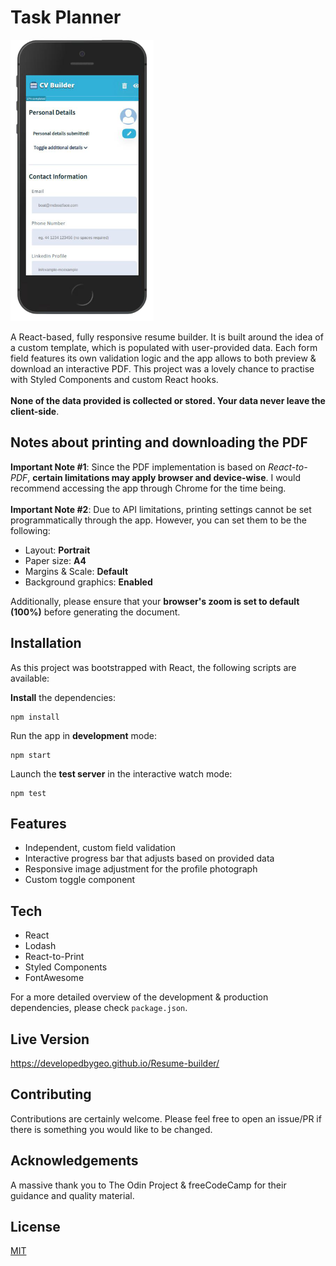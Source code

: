 # Task Planner

<img src='./public/sample.png' height='450px'/>

A React-based, fully responsive resume builder. It is built around the idea of a custom template, which is populated with user-provided data. Each form field features its own validation logic and the app allows to both preview & download an interactive PDF. This project was a lovely chance to practise with Styled Components and custom React hooks.
<br>
<br>**None of the data provided is collected or stored. Your data never leave the client-side**.

## Notes about printing and downloading the PDF

**Important Note #1**: Since the PDF implementation is based on _React-to-PDF_, **certain limitations may apply browser and device-wise**. I would recommend accessing the app through Chrome for the time being.
<br>
<br>**Important Note #2**: Due to API limitations, printing settings cannot be set programmatically through the app. However, you can set them to be the following:

- Layout: **Portrait**
- Paper size: **A4**
- Margins & Scale: **Default**
- Background graphics: **Enabled**

Additionally, please ensure that your **browser's zoom is set to default (100%)** before generating the document.

## Installation

As this project was bootstrapped with React, the following scripts are available:

**Install** the dependencies:

```
npm install
```

Run the app in **development** mode:

```
npm start
```

Launch the **test server** in the interactive watch mode:

```
npm test
```

## Features

- Independent, custom field validation
- Interactive progress bar that adjusts based on provided data
- Responsive image adjustment for the profile photograph
- Custom toggle component

## Tech

- React
- Lodash
- React-to-Print
- Styled Components
- FontAwesome

For a more detailed overview of the development & production dependencies, please check `package.json`.

## Live Version

<https://developedbygeo.github.io/Resume-builder/>

## Contributing

Contributions are certainly welcome. Please feel free to open an issue/PR if there is something you would like to be changed.

## Acknowledgements

A massive thank you to The Odin Project & freeCodeCamp for their guidance and quality material.

## License

[MIT](./LICENSE.md)
